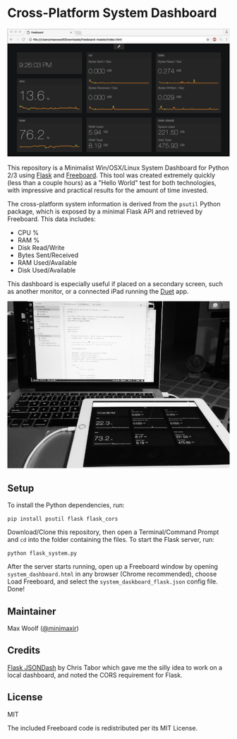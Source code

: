 # Cross-Platform System Dashboard

![](docs/system-dashboard-gif.gif)

This repository is a Minimalist Win/OSX/Linux System Dashboard for Python 2/3 using [Flask](http://flask.pocoo.org) and [Freeboard](https://github.com/Freeboard/freeboard). This tool was created extremely quickly (less than a couple hours) as a "Hello World" test for both technologies, with impressive and practical results for the amount of time invested.

The cross-platform system information is derived from the `psutil` Python package, which is exposed by a minimal Flask API and retrieved by Freeboard. This data includes:

* CPU %
* RAM %
* Disk Read/Write
* Bytes Sent/Received
* RAM Used/Available
* Disk Used/Available

This dashboard is especially useful if placed on a secondary screen, such as another monitor, or a connected iPad running the [Duet](http://www.duetdisplay.com) app.

![](docs/duet.png)

## Setup

To install the Python dependencies, run:

```
pip install psutil flask flask_cors
```

Download/Clone this repository, then open a Terminal/Command Prompt and `cd` into the folder containing the files. To start the Flask server, run:

```
python flask_system.py
```

After the server starts running, open up a Freeboard window by opening `system_dashboard.html` in any browser (Chrome recommended), choose Load Freeboard, and select the `system_daskboard_flask.json` config file. Done!

## Maintainer

Max Woolf ([@minimaxir](http://minimaxir.com))

## Credits

[Flask JSONDash](https://github.com/christabor/flask_jsondash) by Chris Tabor which gave me the silly idea to work on a local dashboard, and noted the CORS requirement for Flask.

## License

MIT

The included Freeboard code is redistributed per its MIT License.